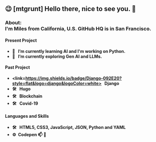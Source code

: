 ## 😉 [mtgrunt] Hello there, nice to see you. 👋

### About:<br /> <b>I'm Miles from California, U.S. GitHub HQ is in San Francisco. <br />
#### Present Project
  - 🌱 &nbsp; I’m currently learning AI and I'm working on Python.
  - 🔭 &nbsp; I’m currently exploring Gen AI and LLMs.
#### Past Project
  - <link=https://img.shields.io/badge/Django-092E20?style=flat&logo=django&logoColor=white> &nbsp; Django
  - 🛠 &nbsp; Hugo
  - 🛠 &nbsp; Blockchain
  - 🛠 &nbsp; Covid-19
#### Languages and Skills
  - 🛠 &nbsp; HTML5, CSS3, JavaScript, JSON, Python and YAML
  - ⚙️&nbsp; Codepen 
    📫 🎯


